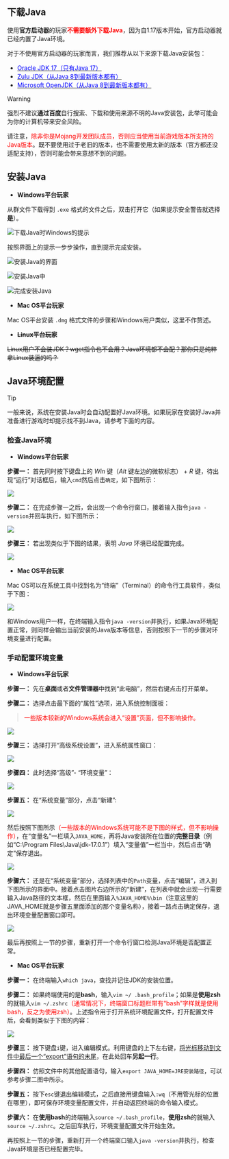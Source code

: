 ## 下载Java

使用**官方启动器**的玩家<font color=red><b>不需要额外下载Java</b></font>，因为自1.17版本开始，官方启动器就已经内置了Java环境。

对于不使用官方启动器的玩家而言，我们推荐从以下来源下载Java安装包：

+ [<font color=blue>Oracle JDK 17（只有Java 17）</font>](https://www.oracle.com/java/technologies/javase-downloads.html)
+ [<font color=blue>Zulu JDK（从Java 8到最新版本都有）</font>](https://www.azul.com/downloads/?package=jdk#download-openjdk)
+ [<font color=blue>Microsoft OpenJDK（从Java 8到最新版本都有）</font>](https://docs.microsoft.com/zh-cn/java/openjdk/download)

> [!warning] 
> 强烈不建议**通过百度**自行搜索、下载和使用来源不明的Java安装包，此举可能会为你的计算机带来安全风险。

请注意，<font color=red>除非你是Mojang开发团队成员，否则应当使用当前游戏版本所支持的Java版本</font>。既不要使用过于老旧的版本，也不需要使用太新的版本（官方都还没适配支持），否则可能会带来意想不到的问题。

## 安装Java

+ **Windows平台玩家**

从群文件下载得到 `.exe` 格式的文件之后，双击打开它（如果提示安全警告就选择 **是**）。

![下载Java时Windows的提示](pics/java1.png)

按照界面上的提示一步步操作，直到提示完成安装。

![安装Java的界面](pics/java2.png)

![安装Java中](pics/java3.png)

![完成安装Java](pics/java4.png)

+ **Mac OS平台玩家**

Mac OS平台安装 `.dmg` 格式文件的步骤和Windows用户类似，这里不作赘述。

+ **~~Linux平台玩家~~**

~~Linux用户不会装JDK？wget指令也不会用？Java环境都不会配？那你只是纯粹拿Linux装逼的吗？~~

## Java环境配置

> [!tip]
> 一般来说，系统在安装Java时会自动配置好Java环境。如果玩家在安装好Java并准备进行游戏时却提示找不到Java，请参考下面的内容。

### 检查Java环境

+ **Windows平台玩家**

**步骤一：** 首先同时按下键盘上的 *Win* 键（*Alt* 键左边的微软标志） + *R* 键，待出现“运行”对话框后，输入`cmd`然后点击`确定`，如下图所示：

![](pics/java/run.png)

**步骤二：** 在完成步骤一之后，会出现一个命令行窗口，接着输入指令`java -version`并回车执行，如下图所示：

![](pics/java/cmd0.png)

**步骤三：** 若出现类似于下图的结果，表明 *Java* 环境已经配置完成。

![](pics/java/cmd.png)

+ **Mac OS平台玩家**

Mac OS可以在系统工具中找到名为“终端”（Terminal）的命令行工具软件，类似于下图：

![](pics/java/terminal.png)

和Windows用户一样，在终端输入指令`java -version`并执行，如果Java环境配置正常，则同样会输出当前安装的Java版本等信息，否则按照下一节的步骤对环境变量进行配置。

### 手动配置环境变量

+ **Windows平台玩家**

**步骤一：** 先在**桌面**或者**文件管理器**中找到“此电脑”，然后右键点击打开菜单。

**步骤二：** 选择点击最下面的“属性”选项，进入系统控制面板：

> <font color=red>一些版本较新的Windows系统会进入“设置”页面，但不影响操作。</font>

![](pics/java/pro.png)

**步骤三：** 选择打开“高级系统设置”，进入系统属性窗口：

![](pics/java/panel.png)

**步骤四：** 此时选择“高级”- “环境变量”：

![](pics/java/sys.png)

**步骤五：** 在“系统变量”部分，点击“新建”:

![](pics/java/new.jpeg)

然后按照下图所示<font color=red>（一些版本的Windows系统可能不是下图的样式，但不影响操作）</font>，在“变量名”一栏填入`JAVA_HOME`，再将Java安装所在位置的**完整目录**（例如“C:\Program Files\Java\jdk-17.0.1”）填入“变量值”一栏当中，然后点击“确定”保存退出。

![](pics/java/var.png)

**步骤六：** 还是在“系统变量”部分，选择列表中的`Path`变量，点击“编辑”，进入到下图所示的界面中。接着点击图片右边所示的“新建”，在列表中就会出现一行需要输入Java路径的文本框，然后在里面输入`%JAVA_HOME%\bin`（注意这里的JAVA_HOME就是步骤五里面添加的那个变量名称），接着一路点击确定保存，退出环境变量配置窗口即可。

![](pics/java/env2.png)

最后再按照上一节的步骤，重新打开一个命令行窗口检测Java环境是否配置正常。

+ **Mac OS平台玩家**

**步骤一：** 在终端输入`which java`，查找并记住JDK的安装位置。

**步骤二：**  如果终端使用的是**bash**，输入`vim ~/ .bash_profile`；如果是**使用zsh**的就输入`vim ~/.zshrc`<font color=red>（通常情况下，终端窗口标题栏带有“bash”字样就是使用bash，反之为使用zsh）</font>。上述指令用于打开系统环境配置文件，打开配置文件后，会看到类似于下图的内容：

![](pics/java/profile.jpg)

**步骤三：**  按下键盘`i`键，进入编辑模式。利用键盘的上下左右键，<u>将光标移动到文件中最后一个“export”语句的末尾</u>，在此处回车**另起一行**。

**步骤四：**  仿照文件中的其他配置语句，输入`export JAVA_HOME=JRE安装路径`，可以参考步骤二图中所示。

**步骤五：**  按下`esc`键退出编辑模式，之后直接用键盘输入`:wq`（不用管光标的位置在哪里），即可保存环境变量配置文件，并自动返回终端的命令输入模式。

**步骤六：**  在**使用bash**的终端输入`source ~/.bash_profile`，**使用zsh**的就输入`source ~/.zshrc`。之后回车执行，环境变量配置文件开始生效。

再按照上一节的步骤，重新打开一个终端窗口输入`java -version`并执行，检查Java环境是否已经配置完毕。
